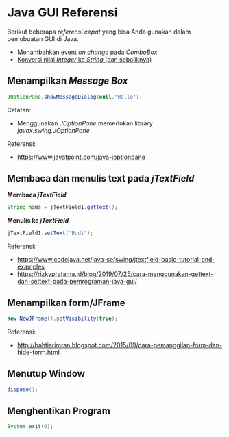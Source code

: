 # Java GUI Referensi

Berikut beberapa _referensi cepat_ yang bisa Anda gunakan dalam pemubuatan GUI di Java.


* [Menambahkan event _on change_ pada _ComboBox_](http://www.java2s.com/Tutorial/Java/0240__Swing/ListeningforChangestotheSelectedIteminaJComboBoxComponent.htm)
* [Konversi nilai _Integer_ ke _String_ (dan sebaliknya)](https://www.freecodecamp.org/news/java-string-to-int-how-to-convert-a-string-to-an-integer/)

## Menampilkan _Message Box_
```java
JOptionPane.showMessageDialog(null,"Hallo");
```
Catatan:
- Menggunakan _JOptionPane_ memerlukan library _javax.swing.JOptionPane_
  
Referensi:
- https://www.javatpoint.com/java-joptionpane

## Membaca dan menulis text pada _jTextField_
**Membaca _jTextField_**
```java
String nama = jTextField1.getText();
```

**Menulis ke _jTextField_**
```java
jTextField1.setText("Budi");
```
Referensi:
- https://www.codejava.net/java-se/swing/jtextfield-basic-tutorial-and-examples
- https://rizkypratama.id/blog/2019/07/25/cara-menggunakan-gettext-dan-settext-pada-pemrograman-java-gui/


## Menampilkan form/JFrame
```java
new NewJFrame().setVisibility(true);
```
Referensi:
- http://bahtiarimran.blogspot.com/2015/09/cara-pemanggilan-form-dan-hide-form.html


## Menutup Window
```java
dispose();
```

## Menghentikan Program
```java
System.exit(0);
```